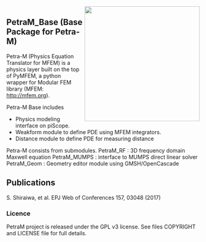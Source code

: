 <img align="right" width="300" height="300" src="https://github.com/piScope/PetraM_Base/blob/job_submission_adjustment/resources/app_logo.png">

## PetraM_Base (Base Package for Petra-M)

Petra-M (Physics Equation Translator for MFEM) is a physics layer built
on the top of PyMFEM, a python wrapper for Modular FEM library
(MFEM: http://mfem.org). 

Petra-M Base includes
 - Physics modeling interface on piScope.
 - Weakform module to define PDE using MFEM integrators.
 - Distance module to define PDE for measuring distance

Petra-M consists from submodules.
   PetraM_RF : 3D frequency domain Maxwell equation
   PetraM_MUMPS : interface to MUMPS direct linear solver
   PetraM_Geom : Geometry editor module using GMSH/OpenCascade

## Publications
  S. Shiraiwa, et al. EPJ Web of Conferences 157, 03048 (2017)

### Licence
PetraM project is released under the GPL v3 license.
See files COPYRIGHT and LICENSE file for full details.

